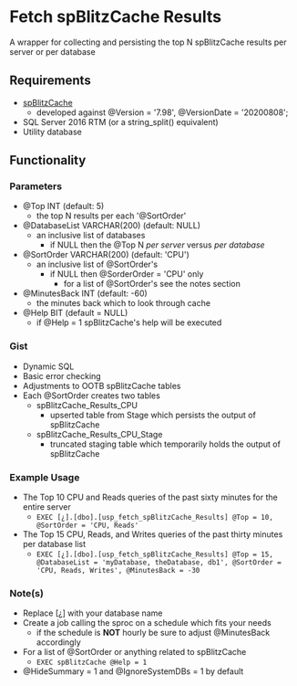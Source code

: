 # Fetch spBlitzCache Results
A wrapper for collecting and persisting the top N spBlitzCache results per server or per database

## Requirements
* [spBlitzCache](https://github.com/BrentOzarULTD/SQL-Server-First-Responder-Kit) 
  * developed against @Version = '7.98', @VersionDate = '20200808';
* SQL Server 2016 RTM (or a string_split() equivalent)
* Utility database

## Functionality
### Parameters
* @Top INT (default: 5)
  * the top N results per each '@SortOrder'
* @DatabaseList VARCHAR(200) (default: NULL)
  * an inclusive list of databases 
    * if NULL then the @Top N *per server* versus *per database*
* @SortOrder VARCHAR(200) (default: 'CPU')
  * an inclusive list of @SortOrder's 
    * if NULL then @SorderOrder = 'CPU' only
      * for a list of @SortOrder's see the notes section
* @MinutesBack INT (default: -60)
  * the minutes back which to look through cache
* @Help BIT (default = NULL)
  * if @Help = 1 spBlitzCache's help will be executed

### Gist
* Dynamic SQL 
* Basic error checking
* Adjustments to OOTB spBlitzCache tables
* Each @SortOrder creates two tables
  * spBlitzCache_Results_CPU
    * upserted table from Stage which persists the output of spBlitzCache
  * spBlitzCache_Results_CPU_Stage
    * truncated staging table which temporarily holds the output of spBlitzCache

### Example Usage
* The Top 10 CPU and Reads queries of the past sixty minutes for the entire server
  * `EXEC [¿].[dbo].[usp_fetch_spBlitzCache_Results] @Top = 10, @SortOrder = 'CPU, Reads'`
* The Top 15 CPU, Reads, and Writes queries of the past thirty minutes per database list
  * `EXEC [¿].[dbo].[usp_fetch_spBlitzCache_Results] @Top = 15, @DatabaseList = 'myDatabase, theDatabase, db1', @SortOrder = 'CPU, Reads, Writes', @MinutesBack = -30`
 
### Note(s)
* Replace [¿] with your database name
* Create a job calling the sproc on a schedule which fits your needs
  * if the schedule is **NOT** hourly be sure to adjust @MinutesBack accordingly 
* For a list of @SortOrder or anything related to spBlitzCache 
  * `EXEC spBlitzCache @Help = 1`
* @HideSummary = 1 and @IgnoreSystemDBs = 1 by default
